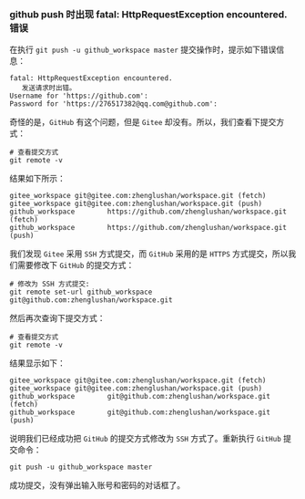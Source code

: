 ### github push 时出现 fatal: HttpRequestException encountered. 错误

在执行 `git push -u github_workspace master` 提交操作时，提示如下错误信息：

```shell
fatal: HttpRequestException encountered.
   发送请求时出错。
Username for 'https://github.com':
Password for 'https://276517382@qq.com@github.com':
```

奇怪的是，`GitHub` 有这个问题，但是 `Gitee` 却没有。所以，我们查看下提交方式：

```shell
# 查看提交方式
git remote -v
```

结果如下所示：

```shell
gitee_workspace git@gitee.com:zhenglushan/workspace.git (fetch)
gitee_workspace git@gitee.com:zhenglushan/workspace.git (push)
github_workspace        https://github.com/zhenglushan/workspace.git (fetch)
github_workspace        https://github.com/zhenglushan/workspace.git (push)
```

我们发现 `Gitee` 采用 `SSH` 方式提交，而 `GitHub` 采用的是 `HTTPS` 方式提交，所以我们需要修改下 `GitHub` 的提交方式：

```shell
# 修改为 SSH 方式提交:
git remote set-url github_workspace git@github.com:zhenglushan/workspace.git
```

然后再次查询下提交方式：

```shell
# 查看提交方式
git remote -v
```

结果显示如下：
```shell
gitee_workspace git@gitee.com:zhenglushan/workspace.git (fetch)
gitee_workspace git@gitee.com:zhenglushan/workspace.git (push)
github_workspace        git@github.com:zhenglushan/workspace.git (fetch)
github_workspace        git@github.com:zhenglushan/workspace.git (push)
```
说明我们已经成功把 `GitHub` 的提交方式修改为 `SSH` 方式了。重新执行 `GitHub` 提交命令：

```shell
git push -u github_workspace master
```
成功提交，没有弹出输入账号和密码的对话框了。